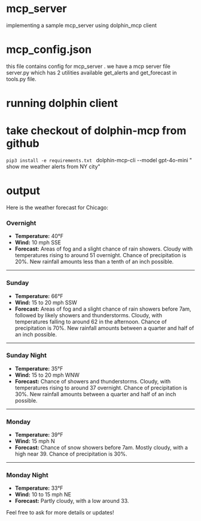 # mcp_server
implementing a sample mcp_server using dolphin_mcp client


# mcp_config.json 

this file contains config for mcp_server . we have a mcp server file server.py which has 2 utilities available 
get_alerts and get_forecast in tools.py file.

# running dolphin client 

# take checkout of dolphin-mcp from github
` pip3 install -e requirements.txt 
` dolphin-mcp-cli --model gpt-4o-mini " show me weather alerts from NY city"

# output 


Here is the weather forecast for Chicago:

### Overnight
- **Temperature:** 40°F
- **Wind:** 10 mph SSE
- **Forecast:** Areas of fog and a slight chance of rain showers. Cloudy with temperatures rising to around 51 overnight. Chance of precipitation is 20%. New rainfall amounts less than a tenth of an inch possible.

---

### Sunday
- **Temperature:** 66°F
- **Wind:** 15 to 20 mph SSW
- **Forecast:** Areas of fog and a slight chance of rain showers before 7am, followed by likely showers and thunderstorms. Cloudy, with temperatures falling to around 62 in the afternoon. Chance of precipitation is 70%. New rainfall amounts between a quarter and half of an inch possible.

---

### Sunday Night
- **Temperature:** 35°F
- **Wind:** 15 to 20 mph WNW
- **Forecast:** Chance of showers and thunderstorms. Cloudy, with temperatures rising to around 37 overnight. Chance of precipitation is 30%. New rainfall amounts between a quarter and half of an inch possible.

---

### Monday
- **Temperature:** 39°F
- **Wind:** 15 mph N
- **Forecast:** Chance of snow showers before 7am. Mostly cloudy, with a high near 39. Chance of precipitation is 30%.

---

### Monday Night
- **Temperature:** 33°F
- **Wind:** 10 to 15 mph NE
- **Forecast:** Partly cloudy, with a low around 33.

Feel free to ask for more details or updates!
